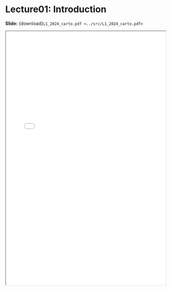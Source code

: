 # Lecture01: Introduction

**Slide:** {download}`L1_2024_carto.pdf <../src/L1_2024_carto.pdf>`

<iframe src="../L1_2024_carto.pdf" width="100%" height="800px">
</iframe>
